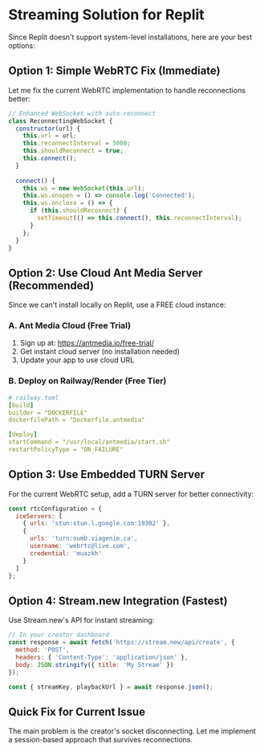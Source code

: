 # Streaming Solution for Replit

Since Replit doesn't support system-level installations, here are your best options:

## Option 1: Simple WebRTC Fix (Immediate)

Let me fix the current WebRTC implementation to handle reconnections better:

```javascript
// Enhanced WebSocket with auto-reconnect
class ReconnectingWebSocket {
  constructor(url) {
    this.url = url;
    this.reconnectInterval = 5000;
    this.shouldReconnect = true;
    this.connect();
  }
  
  connect() {
    this.ws = new WebSocket(this.url);
    this.ws.onopen = () => console.log('Connected');
    this.ws.onclose = () => {
      if (this.shouldReconnect) {
        setTimeout(() => this.connect(), this.reconnectInterval);
      }
    };
  }
}
```

## Option 2: Use Cloud Ant Media Server (Recommended)

Since we can't install locally on Replit, use a FREE cloud instance:

### A. Ant Media Cloud (Free Trial)
1. Sign up at: https://antmedia.io/free-trial/
2. Get instant cloud server (no installation needed)
3. Update your app to use cloud URL

### B. Deploy on Railway/Render (Free Tier)
```yaml
# railway.toml
[build]
builder = "DOCKERFILE"
dockerfilePath = "Dockerfile.antmedia"

[deploy]
startCommand = "/usr/local/antmedia/start.sh"
restartPolicyType = "ON_FAILURE"
```

## Option 3: Use Embedded TURN Server

For the current WebRTC setup, add a TURN server for better connectivity:

```javascript
const rtcConfiguration = {
  iceServers: [
    { urls: 'stun:stun.l.google.com:19302' },
    {
      urls: 'turn:numb.viagenie.ca',
      username: 'webrtc@live.com',
      credential: 'muazkh'
    }
  ]
};
```

## Option 4: Stream.new Integration (Fastest)

Use Stream.new's API for instant streaming:

```javascript
// In your creator dashboard
const response = await fetch('https://stream.new/api/create', {
  method: 'POST',
  headers: { 'Content-Type': 'application/json' },
  body: JSON.stringify({ title: 'My Stream' })
});

const { streamKey, playbackUrl } = await response.json();
```

## Quick Fix for Current Issue

The main problem is the creator's socket disconnecting. Let me implement a session-based approach that survives reconnections.
